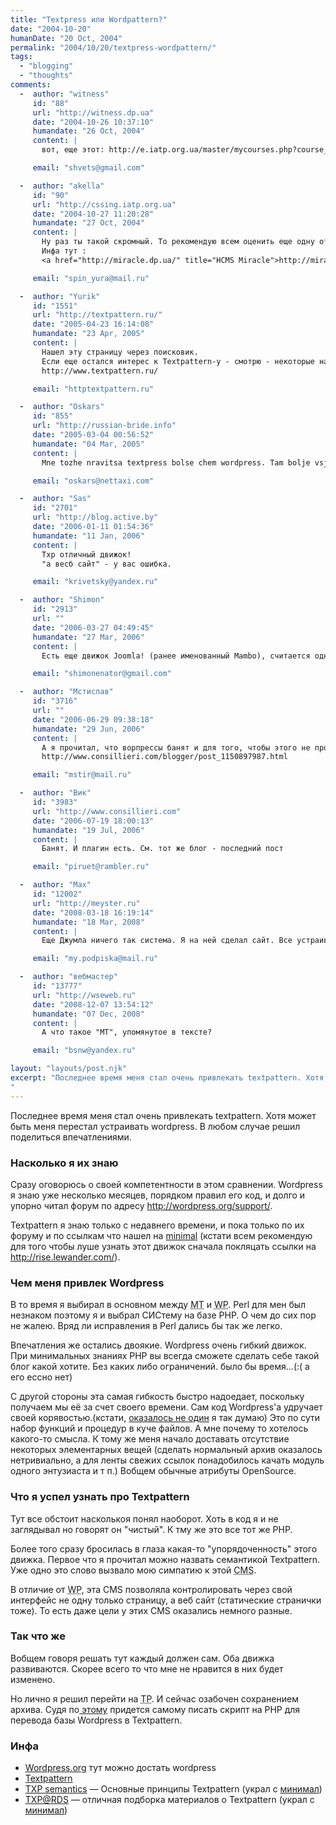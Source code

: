 ```yaml
---
title: "Textpress или Wordpattern?"
date: "2004-10-20"
humanDate: "20 Oct, 2004"
permalink: "2004/10/20/textpress-wordpattern/"
tags: 
  - "blogging"
  - "thoughts"
comments: 
  -  author: "witness"
     id: "88"
     url: "http://witness.dp.ua"
     date: "2004-10-26 10:37:10"
     humandate: "26 Oct, 2004"
     content: | 
       вот, еще этот: http://e.iatp.org.ua/master/mycourses.php?course_id=10 посмотри.

     email: "shvets@gmail.com"

  -  author: "akella"
     id: "90"
     url: "http://cssing.iatp.org.ua"
     date: "2004-10-27 11:20:28"
     humandate: "27 Oct, 2004"
     content: | 
       Ну раз ты такой скромный. То рекомендую всем оценить еще одну отечественную (:)) CMS под названием Miracle
       Инфа тут :
       <a href="http://miracle.dp.ua/" title="HCMS Miracle">http://miracle.dp.ua/</a>

     email: "spin_yura@mail.ru"

  -  author: "Yurik"
     id: "1551"
     url: "http://textpattern.ru/"
     date: "2005-04-23 16:14:08"
     humandate: "23 Apr, 2005"
     content: | 
       Нашел эту страницу через поисковик.
       Если еще остался интерес к Textpattern-y - смотрю - некоторые начали мусолить эту тему на русском - на 
       http://www.textpattern.ru/

     email: "httptextpattern.ru"

  -  author: "Oskars"
     id: "855"
     url: "http://russian-bride.info"
     date: "2005-03-04 00:56:52"
     humandate: "04 Mar, 2005"
     content: | 
       Mne tozhe nravitsa textpress bolse chem wordpress. Tam bolje vsjo ponatno.

     email: "oskars@nettaxi.com"

  -  author: "Sas"
     id: "2701"
     url: "http://blog.active.by"
     date: "2006-01-11 01:54:36"
     humandate: "11 Jan, 2006"
     content: | 
       Txp отличный движок! 
       "а весб сайт" - у вас ошибка.

     email: "krivetsky@yandex.ru"

  -  author: "Shimon"
     id: "2913"
     url: ""
     date: "2006-03-27 04:49:45"
     humandate: "27 Mar, 2006"
     content: | 
       Есть еще движок Joomla! (ранее именованный Mambo), считается одним из лучших среди бесплатных CMS. Скорее портал, но можно и блог делать. Достаточно, гибкий в плане шаблонов, но как и у всех есть свои недостатки. Проходит W3C Validator на XHTML Transistional. Не думаю что тут стоит он нем много писать, проще почитать на офф. сайтах (есть развитая русскоязычная поддержка в нескольких экземплярах). ссылок не даю чтоб не было рекламы,

     email: "shimonenator@gmail.com"

  -  author: "Мстислав"
     id: "3716"
     url: ""
     date: "2006-06-29 09:38:18"
     humandate: "29 Jun, 2006"
     content: | 
       А я прочитал, что ворпрессы банят и для того, чтобы этого не происходило, нужин специальный плагин POST SCHEDULE PING OPTIMIZER. Инфа отсюда, только я так этот плагин и не нашел
       http://www.consillieri.com/blogger/post_1150897987.html

     email: "mstir@mail.ru"

  -  author: "Вик"
     id: "3983"
     url: "http://www.consillieri.com"
     date: "2006-07-19 18:00:13"
     humandate: "19 Jul, 2006"
     content: | 
       Банят. И плагин есть. См. тот же блог - последний пост

     email: "piruet@rambler.ru"

  -  author: "Max"
     id: "12002"
     url: "http://meyster.ru"
     date: "2008-03-18 16:19:14"
     humandate: "18 Mar, 2008"
     content: | 
       Еще Джумла ничего так система. Я на ней сделал сайт. Все устраивает, кроме неповоротливости. :( Но тут дело может в хостере. Вот бы как-то это узнать...

     email: "my.podpiska@mail.ru"

  -  author: "вебмастер"
     id: "13777"
     url: "http://wseweb.ru"
     date: "2008-12-07 13:54:12"
     humandate: "07 Dec, 2008"
     content: | 
       А что такое "МТ", упомянутое в тексте?

     email: "bsnw@yandex.ru"

layout: "layouts/post.njk"
excerpt: "Последнее время меня стал очень привлекать textpattern. Хотя может быть меня перестал устраивать wordpress. В любом случае решил поделиться впечатлениями.
"
---
```


Последнее время меня стал очень привлекать textpattern. Хотя может быть меня перестал устраивать wordpress. В любом случае решил поделиться впечатлениями.
<!--more-->

<h3>Насколько я их знаю</h3>

Сразу оговорюсь о своей компетентности в этом сравнении. 
Wordpress я знаю уже несколько месяцев, порядком правил его код, и долго и упорно читал форум по адресу <a href="http://wordpress.org/support/">http://wordpress.org/support/</a>.

Textpattern я знаю только с недавнего времени, и пока только по их форуму и по ссылкам что нашел на <a href="http://minimal.ru/">minimal</a> (кстати всем рекомендую для того чтобы луше узнать этот движок сначала покляцать ссылки на <a href="http://rise.lewander.com/textpattern/?c=Textpattern">http://rise.lewander.com/</a>).

<h3>Чем меня привлек  Wordpress</h3>

В то время я выбирал в основном между <abbr title="Movable Type">MT</abbr>  и <abbr title="Wordpress">WP</abbr>.  Perl для мен был незнаком поэтому я и выбрал СИСтему на базе PHP. О чем до сих пор не жалею. Вряд ли исправления в Perl дались бы так же легко.

Впечатления же остались двоякие.
Wordpress очень гибкий движок. При минимальных знаниях PHP вы всегда сможете сделать себе такой блог какой хотите. Без каких либо ограничений. было бы время...(:( а его ессно нет)

С другой стороны эта самая гибкость быстро надоедает, поскольку получаем мы её за счет своего времени. Сам код Wordpress'a удручает своей корявостью.(кстати, <a href="http://www.orderedlist.com/articles/wordpress-code">оказалось не один</a> я так думаю) Это по сути набор функций и процедур в куче файлов. А мне почему то хотелось какого-то смысла. К тому же меня начало доставать отсутствие некоторых элементарных вещей (сделать нормальный архив оказалось нетривиально, а для ленты свежих ссылок понадобилось качать модуль одного энтузиаста и т п.)
Вобщем обычные атрибуты OpenSource.

<h3>Что я успел узнать про Textpattern</h3>
Тут все обстоит насколькоя понял наоборот. 
Хоть в код я и не заглядывал но говорят он "чистый". К тму же это все тот же PHP.

Более того сразу бросилась в глаза какая-то "упорядоченность" этого движка. Первое что я прочитал можно назвать семантикой Textpattern. Уже одно это слово вызвало мою симпатию к этой <abbr title="Contetn Management System">CMS</abbr>. 

В отличие от <abbr title="Wordpress">WP</abbr>, эта CMS позволяла контролировать через свой интерфейс не одну только страницу, а веб сайт (статические странички тоже). То есть даже цели у этих CMS оказались немного разные. 

<h3>Так что же</h3>
Вобщем говоря решать тут каждый должен сам. Оба движка развиваются. Скорее всего то что мне не нравится в них будет изменено.

Но лично я решил перейти на <abbr title="Textpattern">TP</abbr>.
И сейчас озабочен сохранением архива. Судя по<a href="http://forum.textpattern.com/viewtopic.php?id=65"> этому</a> придется самому писать скрипт на PHP для перевода базы Wordpress в Textpattern.

<h3>Инфа</h3>
<ul>
<li><a href="http://wordpress.org/">Wordpress.org</a> тут можно достать wordpress</li>
<li><a href="http://www.textpattern.com/">Textpattern</a></li>
<li><a href="http://www.jdueck.net/articles/textpattern.html" title="Основные принципы Textpattern">TXP semantics</a>  —  Основные принципы Textpattern (украл с <a href="http://minimal.ru/">минимал</a>)</li>
<li><a href="http://rise.lewander.com/textpattern/?c=Textpattern" title="отличная подборка материалов о Textpattern">TXP@RDS</a>  —  отличная подборка материалов о Textpattern (украл с <a href="http://minimal.ru/">минимал</a>)</li>
</ul>
